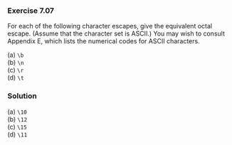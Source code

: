 ### Exercise 7.07

For each of the following character escapes, give the equivalent octal escape. (Assume that the character set is ASCII.) You may wish to consult Appendix E, which lists the numerical codes for ASCII characters.

 (a) `\b`  
 (b) `\n`  
 (c) `\r`  
 (d) `\t`  

 ### Solution

 (a) `\10`  
 (b) `\12`  
 (c) `\15`  
 (d) `\11`  

 